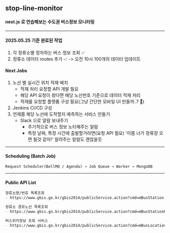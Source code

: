 ## stop-line-monitor
#### nest.js 로 연습해보는 수도권 버스정보 모니터링


----
#### 2025.05.25 기준 완료된 작업 
1. 각 정류소별 정차하는 버스 정보 조회 ✅ 
2. 정류소 데이터 routes 추가 ✅  -> 오전 10시 100개의 데이터 업데이트

#### Next Jobs
1. 노선 별 실시간 위치 적재 배치
   - 적재 처리 요청할 API 개발 필요
   - 해당 API 요청이 왔다면 해당 노선번호 기준으로 데이터 적재 처리
   - 적재를 요청할 플랫폼 구성 필요(그냥 간단한 모바일 UI 만들까..? 🤔)
2. Jenkins CI/CD 구성
3. 언제쯤 해당 노선에 도착할지 예측하는 서비스 만들기
   - Slack 으로 알람 보내주기
     - 주기적으로 버스 정보 노티해주는 알람
     - 특정 날짜, 특정 시간에 출발할거라면(요청 API 필요) '이쯤 너가 정류장 오면 될것 같아!' 알려주는 알람도 괜찮을듯
----

#### Scheduling (Batch Job)
```
Request Scheduler(BollMQ / Agenda) → Job Queue → Worker → MongoDB
```
---
#### Public API List
```markdown
정류소명/번호 목록조회
- https://www.gbis.go.kr/gbis2014/publicService.action?cmd=mBusStation

정류소 경유노선 목록조회
- https://www.gbis.go.kr/gbis2014/publicService.action?cmd=mBusStationRoute

버스위치정보 조회 서비스
- https://www.gbis.go.kr/gbis2014/publicService.action?cmd=mBusLocation
```
